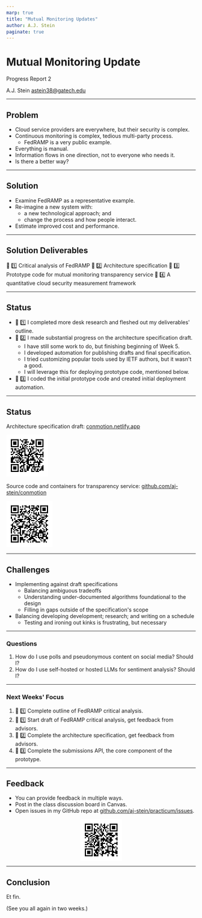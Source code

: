 ```yaml
---
marp: true
title: "Mutual Monitoring Updates"
author: A.J. Stein
paginate: true
---
```


<style>
img[alt~="center"] {
  display: block;
  margin: 0 auto;
}
</style>

# Mutual Monitoring Update

Progress Report 2

A.J. Stein
[astein38@gatech.edu](mailto:astein38@gatech.edu)

---

## Problem 

- Cloud service providers are everywhere, but their security is complex.
- Continuous monitoring is complex, tedious multi-party process.
    - FedRAMP is a very public example.
- Everything is manual.
- Information flows in one direction, not to everyone who needs it.
- Is there a better way?

---

## Solution

- Examine FedRAMP as a representative example.
- Re-imagine a new system with:
    - a new technological approach; and
    - change the process and how people interact.
- Estimate improved cost and performance.

---

## Solution Deliverables

:gift: :one: Critical analysis of FedRAMP
:gift: :two: Architecture specification
:gift: :three: Prototype code for mutual monitoring transparency service
:gift: :four: A quantitative cloud security measurement framework

---

## Status

- :gift: :one: I completed more desk research and fleshed out my deliverables' outline.
- :gift: :two: I made substantial progress on the architecture specification draft.
    - I have still some work to do, but finishing beginning of Week 5.
    - I developed automation for publishing drafts and final specification.
    - I tried customizing popular tools used by IETF authors, but it wasn't a good.
    - I will leverage this for deploying prototype code, mentioned below.
- :gift: :three: I coded the initial prototype code and created initial deployment automation.

---

## Status

Architecture specification draft: [conmotion.netlify.app](https://conmotion.netlify.app/architecture.html)

![](./assets/url_arch_dev.png)

Source code and containers for transparency service: [github.com/aj-stein/conmotion](https://github.com/aj-stein/conmotion/tree/develop/conmotion)

![](./assets/url_ts_code.png)

---

## Challenges

- Implementing against draft specifications
    - Balancing ambiguous tradeoffs
    - Understanding under-documented algorithms foundational to the design
    - Filling in gaps outside of the specification's scope
- Balancing developing development; research; and writing on a schedule
    - Testing and ironing out kinks is frustrating, but necessary

---

### Questions

1. How do I use polls and pseudonymous content on social media? Should I?
1. How do I use self-hosted or hosted LLMs for sentiment analysis? Should I?

--- 

### Next Weeks' Focus

1. :gift: :one: Complete outline of FedRAMP critical analysis.
1. :gift: :one: Start draft of FedRAMP critical analysis, get feedback from advisors.
1. :gift: :two: Complete the architecture specification, get feedback from advisors. 
1. :gift: :three: Complete the submissions API, the core component of the prototype.

---

## Feedback

- You can provide feedback in multiple ways.
- Post in the class discussion board in Canvas.
- Open issues in my GitHub repo at [github.com/aj-stein/practicum/issues](https://github.com/aj-stein/practicum/issues/new).

![center](./assets/url_repo.png)

---

## Conclusion

Et fin.

(See you all again in two weeks.)
